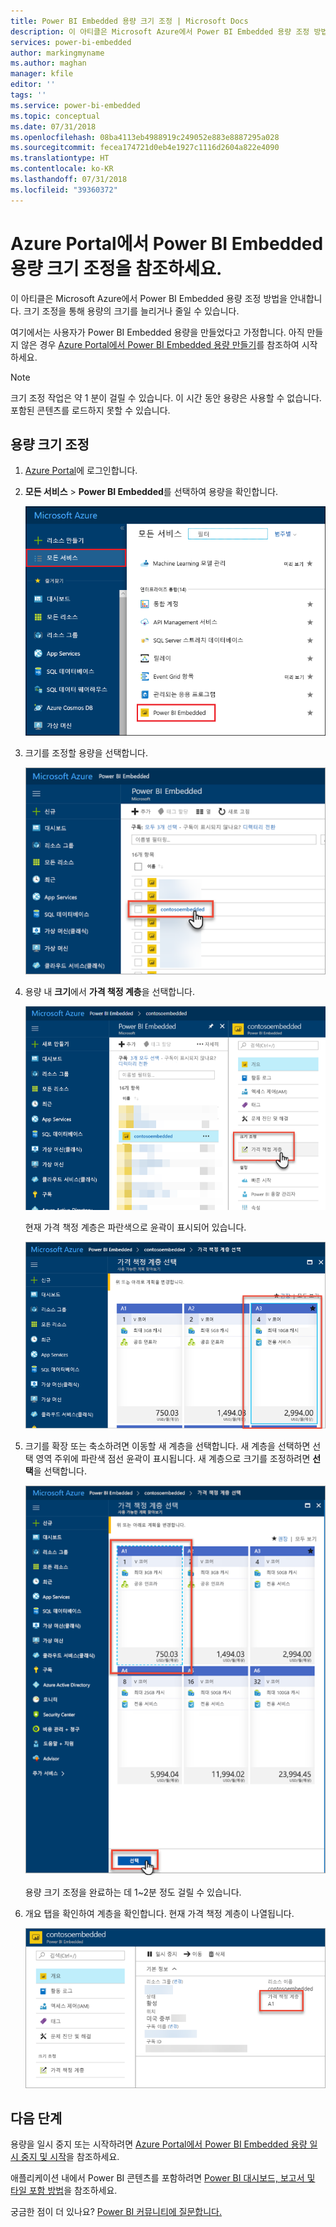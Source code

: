 ```yaml
---
title: Power BI Embedded 용량 크기 조정 | Microsoft Docs
description: 이 아티클은 Microsoft Azure에서 Power BI Embedded 용량 조정 방법을 안내합니다.
services: power-bi-embedded
author: markingmyname
ms.author: maghan
manager: kfile
editor: ''
tags: ''
ms.service: power-bi-embedded
ms.topic: conceptual
ms.date: 07/31/2018
ms.openlocfilehash: 08ba4113eb4988919c249052e883e8887295a028
ms.sourcegitcommit: fecea174721d0eb4e1927c1116d2604a822e4090
ms.translationtype: HT
ms.contentlocale: ko-KR
ms.lasthandoff: 07/31/2018
ms.locfileid: "39360372"
---
```

# <a name="scale-your-power-bi-embedded-capacity-in-the-azure-portal"></a>Azure Portal에서 Power BI Embedded 용량 크기 조정을 참조하세요.

이 아티클은 Microsoft Azure에서 Power BI Embedded 용량 조정 방법을 안내합니다. 크기 조정을 통해 용량의 크기를 늘리거나 줄일 수 있습니다.

여기에서는 사용자가 Power BI Embedded 용량을 만들었다고 가정합니다. 아직 만들지 않은 경우 [Azure Portal에서 Power BI Embedded 용량 만들기](azure-pbie-create-capacity.md)를 참조하여 시작하세요.

> [!NOTE]
> 크기 조정 작업은 약 1 분이 걸릴 수 있습니다. 이 시간 동안 용량은 사용할 수 없습니다. 포함된 콘텐츠를 로드하지 못할 수 있습니다.

## <a name="scale-a-capacity"></a>용량 크기 조정

1. [Azure Portal](https://portal.azure.com/)에 로그인합니다.

2. **모든 서비스** > **Power BI Embedded**를 선택하여 용량을 확인합니다.

    ![Azure Portal 내 모든 서비스](media/azure-pbie-scale-capacity/azure-portal-more-services.png)

3. 크기를 조정할 용량을 선택합니다.

    ![Azure Portal 내 Power BI Embedded 용량](media/azure-pbie-scale-capacity/azure-portal-capacity-list.png)

4. 용량 내 **크기**에서 **가격 책정 계층**을 선택합니다.

    ![크기의 가격 책정 계층](media/azure-pbie-scale-capacity/azure-portal-scale-pricing-tier.png)

    현재 가격 책정 계층은 파란색으로 윤곽이 표시되어 있습니다.

    ![파란색으로 윤곽이 표시된 현재 가격 책정 계층](media/azure-pbie-scale-capacity/azure-portal-current-tier.png)

5. 크기를 확장 또는 축소하려면 이동할 새 계층을 선택합니다. 새 계층을 선택하면 선택 영역 주위에 파란색 점선 윤곽이 표시됩니다. 새 계층으로 크기를 조정하려면 **선택**을 선택합니다.

    ![새 계층 선택](media/azure-pbie-scale-capacity/azure-portal-select-new-tier.png)

    용량 크기 조정을 완료하는 데 1~2분 정도 걸릴 수 있습니다.

6. 개요 탭을 확인하여 계층을 확인합니다. 현재 가격 책정 계층이 나열됩니다.

    ![현재 계층 확인](media/azure-pbie-scale-capacity/azure-portal-confirm-tier.png)

## <a name="next-steps"></a>다음 단계

용량을 일시 중지 또는 시작하려면 [Azure Portal에서 Power BI Embedded 용량 일시 중지 및 시작](azure-pbie-pause-start.md)을 참조하세요.

애플리케이션 내에서 Power BI 콘텐츠를 포함하려면 [Power BI 대시보드, 보고서 및 타일 포함 방법](https://powerbi.microsoft.com/documentation/powerbi-developer-embedding-content/)을 참조하세요.

궁금한 점이 더 있나요? [Power BI 커뮤니티에 질문합니다.](http://community.powerbi.com/)
